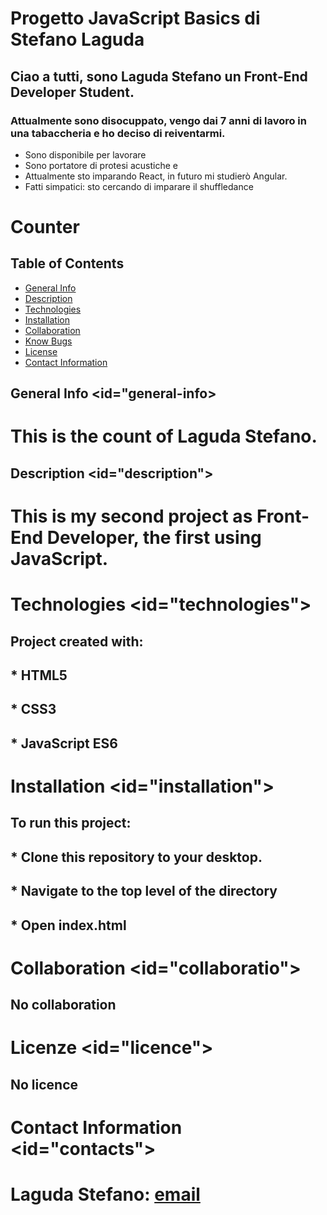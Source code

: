 # Progetto JavaScript Basics di Stefano Laguda
## Ciao a tutti, sono Laguda Stefano un Front-End Developer Student.

### Attualmente sono disocuppato, vengo dai 7 anni di lavoro in una tabaccheria e ho deciso di reiventarmi.
* Sono disponibile per lavorare
* Sono portatore di protesi acustiche e
* Attualmente sto imparando React, in futuro mi studierò Angular.
* Fatti simpatici: sto cercando di imparare il shuffledance


# Counter

## Table of Contents
- [General Info](#general-info)
- [Description](#description)
- [Technologies](#technologies)
- [Installation](#installation)
- [Collaboration](#collaboration)
- [Know Bugs](#know-bugs)
- [License](#license)
- [Contact Information](#contacts)

## General Info <id="general-info>
# This is the count of Laguda Stefano.

## Description <id="description">
# This is my second project as Front-End Developer, the first using JavaScript.

# Technologies <id="technologies">
## Project created with:
 ##   * HTML5
 ##   * CSS3
 ##   * JavaScript ES6

# Installation <id="installation">
## To run this project:
##  * Clone this repository to your desktop.
##  * Navigate to the top level of the directory
##  * Open index.html

# Collaboration <id="collaboratio">
## No collaboration

# Licenze <id="licence">
## No licence

# Contact Information <id="contacts">
# Laguda Stefano: [email](laguda92@gmail.com)